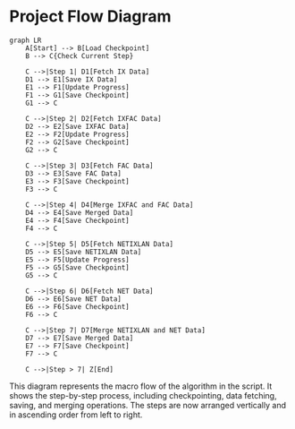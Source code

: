 # Project Flow Diagram

```mermaid
graph LR
    A[Start] --> B[Load Checkpoint]
    B --> C{Check Current Step}
    
    C -->|Step 1| D1[Fetch IX Data]
    D1 --> E1[Save IX Data]
    E1 --> F1[Update Progress]
    F1 --> G1[Save Checkpoint]
    G1 --> C
    
    C -->|Step 2| D2[Fetch IXFAC Data]
    D2 --> E2[Save IXFAC Data]
    E2 --> F2[Update Progress]
    F2 --> G2[Save Checkpoint]
    G2 --> C
    
    C -->|Step 3| D3[Fetch FAC Data]
    D3 --> E3[Save FAC Data]
    E3 --> F3[Save Checkpoint]
    F3 --> C
    
    C -->|Step 4| D4[Merge IXFAC and FAC Data]
    D4 --> E4[Save Merged Data]
    E4 --> F4[Save Checkpoint]
    F4 --> C
    
    C -->|Step 5| D5[Fetch NETIXLAN Data]
    D5 --> E5[Save NETIXLAN Data]
    E5 --> F5[Update Progress]
    F5 --> G5[Save Checkpoint]
    G5 --> C
    
    C -->|Step 6| D6[Fetch NET Data]
    D6 --> E6[Save NET Data]
    E6 --> F6[Save Checkpoint]
    F6 --> C
    
    C -->|Step 7| D7[Merge NETIXLAN and NET Data]
    D7 --> E7[Save Merged Data]
    E7 --> F7[Save Checkpoint]
    F7 --> C
    
    C -->|Step > 7| Z[End]
```

This diagram represents the macro flow of the algorithm in the script. It shows the step-by-step process, including checkpointing, data fetching, saving, and merging operations. The steps are now arranged vertically and in ascending order from left to right.
